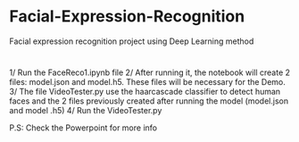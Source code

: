 # Facial-Expression-Recognition
Facial expression recognition project using Deep Learning method 
#

1/ Run the FaceReco1.ipynb file
2/ After running it, the notebook will create 2 files: model.json and model.h5. These files will be necessary for the Demo.
3/ The file VideoTester.py use the haarcascade classifier to detect human faces and the 2 files previously created after running the model (model.json and model .h5)
4/ Run the VideoTester.py


P.S: Check the Powerpoint for more info 
